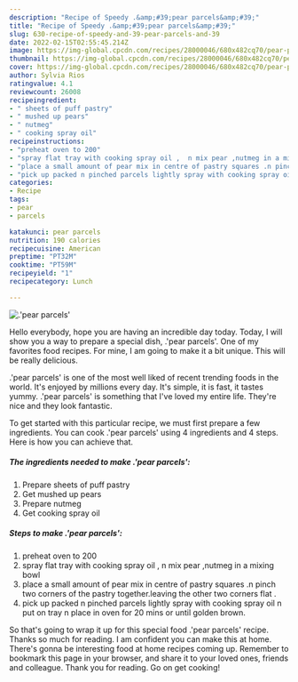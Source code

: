 ```yaml
---
description: "Recipe of Speedy .&amp;#39;pear parcels&amp;#39;"
title: "Recipe of Speedy .&amp;#39;pear parcels&amp;#39;"
slug: 630-recipe-of-speedy-and-39-pear-parcels-and-39
date: 2022-02-15T02:55:45.214Z
image: https://img-global.cpcdn.com/recipes/28000046/680x482cq70/pear-parcels-recipe-main-photo.jpg
thumbnail: https://img-global.cpcdn.com/recipes/28000046/680x482cq70/pear-parcels-recipe-main-photo.jpg
cover: https://img-global.cpcdn.com/recipes/28000046/680x482cq70/pear-parcels-recipe-main-photo.jpg
author: Sylvia Rios
ratingvalue: 4.1
reviewcount: 26008
recipeingredient:
- " sheets of puff pastry"
- " mushed up pears"
- " nutmeg"
- " cooking spray oil"
recipeinstructions:
- "preheat oven to 200"
- "spray flat tray with cooking spray oil ,  n mix pear ,nutmeg in a mixing bowl"
- "place a small amount of pear mix in centre of pastry squares .n pinch two corners of the pastry  together.leaving the other two corners flat ."
- "pick up packed n pinched parcels lightly spray with cooking spray oil n put on tray n place in oven for 20 mins or until golden brown."
categories:
- Recipe
tags:
- pear
- parcels

katakunci: pear parcels 
nutrition: 190 calories
recipecuisine: American
preptime: "PT32M"
cooktime: "PT59M"
recipeyield: "1"
recipecategory: Lunch

---
```



![.&#39;pear parcels&#39;](https://img-global.cpcdn.com/recipes/28000046/680x482cq70/pear-parcels-recipe-main-photo.jpg)

Hello everybody, hope you are having an incredible day today. Today, I will show you a way to prepare a special dish, .&#39;pear parcels&#39;. One of my favorites food recipes. For mine, I am going to make it a bit unique. This will be really delicious.



.&#39;pear parcels&#39; is one of the most well liked of recent trending foods in the world. It's enjoyed by millions every day. It's simple, it is fast, it tastes yummy. .&#39;pear parcels&#39; is something that I've loved my entire life. They're nice and they look fantastic.


To get started with this particular recipe, we must first prepare a few ingredients. You can cook .&#39;pear parcels&#39; using 4 ingredients and 4 steps. Here is how you can achieve that.

<!--inarticleads1-->

##### The ingredients needed to make .&#39;pear parcels&#39;:

1. Prepare  sheets of puff pastry
1. Get  mushed up pears
1. Prepare  nutmeg
1. Get  cooking spray oil




<!--inarticleads2-->

##### Steps to make .&#39;pear parcels&#39;:

1. preheat oven to 200
1. spray flat tray with cooking spray oil ,  n mix pear ,nutmeg in a mixing bowl
1. place a small amount of pear mix in centre of pastry squares .n pinch two corners of the pastry  together.leaving the other two corners flat .
1. pick up packed n pinched parcels lightly spray with cooking spray oil n put on tray n place in oven for 20 mins or until golden brown.




So that's going to wrap it up for this special food .&#39;pear parcels&#39; recipe. Thanks so much for reading. I am confident you can make this at home. There's gonna be interesting food at home recipes coming up. Remember to bookmark this page in your browser, and share it to your loved ones, friends and colleague. Thank you for reading. Go on get cooking!
